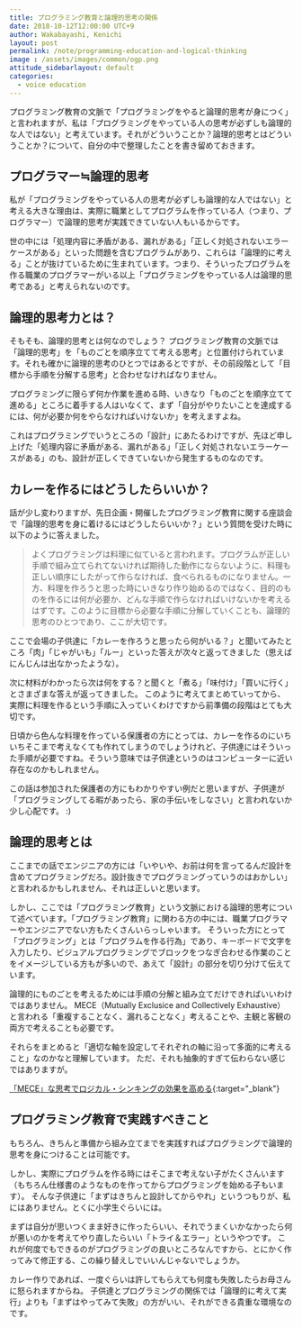 ```yaml
---
title: プログラミング教育と論理的思考の関係
date: 2018-10-12T12:00:00 UTC+9
author: Wakabayashi, Kenichi
layout: post
permalink: /note/programming-education-and-logical-thinking
image : /assets/images/common/ogp.png
attitude_sidebarlayout: default
categories:
  - voice education
---
```

プログラミング教育の文脈で「プログラミングをやると論理的思考が身につく」と言われますが、私は「プログラミングをやっている人の思考が必ずしも論理的な人ではない」と考えています。それがどういうことか？論理的思考とはどういうことか？について、自分の中で整理したことを書き留めておきます。

## プログラマー≒論理的思考
私が「プログラミングをやっている人の思考が必ずしも論理的な人ではない」と考える大きな理由は、実際に職業としてプログラムを作っている人（つまり、プログラマー）で論理的思考が実践できていない人もいるからです。

世の中には「処理内容に矛盾がある、漏れがある」「正しく対処されないエラーケースがある」といった問題を含むプログラムがあり、これらは「論理的に考える」ことが抜けているために生まれています。つまり、そういったプログラムを作る職業のプログラマーがいる以上「プログラミングをやっている人は論理的思考である」と考えられないのです。

## 論理的思考力とは？
そもそも、論理的思考とは何なのでしょう？
プログラミング教育の文脈では「論理的思考」を「ものごとを順序立てて考える思考」と位置付けられています。それも確かに論理的思考のひとつではあるとですが、その前段階として「目標から手順を分解する思考」と合わせなければなりません。

プログラミングに限らず何か作業を進める時、いきなり「ものごとを順序立てて進める」ところに着手する人はいなくて、まず「自分がやりたいことを達成するには、何が必要か何をやらなければいけないか」を考えますよね。

これはプログラミングでいうところの「設計」にあたるわけですが、先ほど申し上げた「処理内容に矛盾がある、漏れがある」「正しく対処されないエラーケースがある」のも、設計が正しくできていないから発生するものなのです。

## カレーを作るにはどうしたらいいか？
話が少し変わりますが、先日企画・開催したプログラミング教育に関する座談会で「論理的思考を身に着けるにはどうしたらいいか？」という質問を受けた時に以下のように答えました。

> よくプログラミングは料理に似ていると言われます。プログラムが正しい手順で組み立てられてないければ期待した動作にならないように、料理も正しい順序にしたがって作らなければ、食べられるものになりません。一方、料理を作ろうと思った時にいきなり作り始めるのではなく、目的のものを作るには何が必要か、どんな手順で作らなければいけないかを考えるはずです。このように目標から必要な手順に分解していくことも、論理的思考のひとつであり、ここが大切です。

ここで会場の子供達に「カレーを作ろうと思ったら何がいる？」と聞いてみたところ「肉」「じゃがいも」「ルー」といった答えが次々と返ってきました（思えばにんじんは出なかったような）。

次に材料がわかったら次は何をする？と聞くと「煮る」「味付け」「買いに行く」とさまざまな答えが返ってきました。
このように考えてまとめていってから、実際に料理を作るという手順に入っていくわけですから前準備の段階はとても大切です。

日頃から色んな料理を作っている保護者の方にとっては、カレーを作るのにいちいちそこまで考えなくても作れてしまうのでしょうけれど、子供達にはそういった手順が必要ですね。そういう意味では子供達というのはコンピューターに近い存在なのかもしれません。

この話は参加された保護者の方にもわかりやすい例だと思いますが、子供達が「プログラミングしてる暇があったら、家の手伝いをしなさい」と言われないか少し心配です。 :)

## 論理的思考とは
ここまでの話でエンジニアの方には「いやいや、お前は何を言ってるんだ設計を含めてプログラミングだろ。設計抜きでプログラミングっていうのはおかしい」と言われるかもしれません、それは正しいと思います。

しかし、ここでは「プログラミング教育」という文脈における論理的思考について述べています。「プログラミング教育」に関わる方の中には、職業プログラマーやエンジニアでない方もたくさんいらっしゃいます。
そういった方にとって「プログラミング」とは「プログラムを作る行為」であり、キーボードで文字を入力したり、ビジュアルプログラミングでブロックをつなぎ合わせる作業のことをイメージしている方もが多いので、あえて「設計」の部分を切り分けて伝えています。

論理的にものごとを考えるためには手順の分解と組み立てだけできればいいわけではありません。
MECE（Mutually Exclusice and Collectively Exhaustive）と言われる「重複することなく、漏れることなく」考えることや、主観と客観の両方で考えることも必要です。

それらをまとめると「適切な軸を設定してそれぞれの軸に沿って多面的に考えること」なのかなと理解しています。
ただ、それも抽象的すぎて伝わらない感じではありますが。

[「MECE」な思考でロジカル・シンキングの効果を高める](https://www.ti.tohmatsu.co.jp/column_report/column/hrd_column_52_171121.html){:target="_blank"}

## プログラミング教育で実践すべきこと
もちろん、きちんと準備から組み立てまでを実践すればプログラミングで論理的思考を身につけることは可能です。

しかし、実際にプログラムを作る時にはそこまで考えない子がたくさんいます（もちろん仕様書のようなものを作ってからプログラミングを始める子もいます）。
そんな子供達に「まずはきちんと設計してからやれ」というつもりが、私にはありません。とくに小学生ぐらいには。

まずは自分が思いつくまま好きに作ったらいい、それでうまくいかなかったら何が悪いのかを考えてやり直したらいい「トライ＆エラー」というやつです。
これが何度でもできるのがプログラミングの良いところなんですから、とにかく作ってみて修正する、この繰り替えしでいいんじゃないでしょうか。

カレー作りであれば、一度ぐらいは許してもらえても何度も失敗したらお母さんに怒られますからね。
子供達とプログラミングの関係では「論理的に考えて実行」よりも「まずはやってみて失敗」の方がいい、それができる貴重な環境なのです。